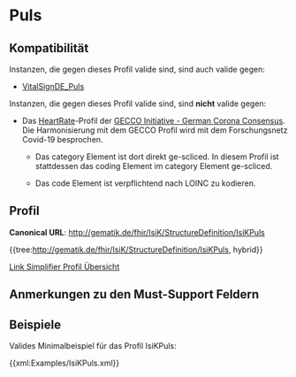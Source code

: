# Puls

## Kompatibilität

Instanzen, die gegen dieses Profil valide sind, sind auch valide gegen:

* [VitalSignDE_Puls](http://fhir.de/StructureDefinition/observation-de-vitalsign-puls)

Instanzen, die gegen dieses Profil valide sind, sind **nicht** valide gegen:

* Das [HeartRate](https://www.netzwerk-universitaetsmedizin.de/fhir/StructureDefinition/heart-rate)-Profil der [GECCO Initiative - German Corona Consensus](https://simplifier.net/forschungsnetzcovid-19). Die Harmonisierung mit dem GECCO Profil wird mit dem Forschungsnetz Covid-19 besprochen.

  * Das category Element ist dort direkt ge-scliced. In diesem Profil ist stattdessen das coding Element im category Element ge-scliced.

  * Das code Element ist verpflichtend nach LOINC zu kodieren.

## Profil

**Canonical URL**: http://gematik.de/fhir/IsiK/StructureDefinition/IsiKPuls

{{tree:http://gematik.de/fhir/IsiK/StructureDefinition/IsiKPuls, hybrid}}

[Link Simplifier Profil Übersicht](http://gematik.de/fhir/IsiK/StructureDefinition/IsiKPuls)

## Anmerkungen zu den Must-Support Feldern

## Beispiele

Valides Minimalbeispiel für das Profil IsiKPuls:

{{xml:Examples/IsiKPuls.xml}}
